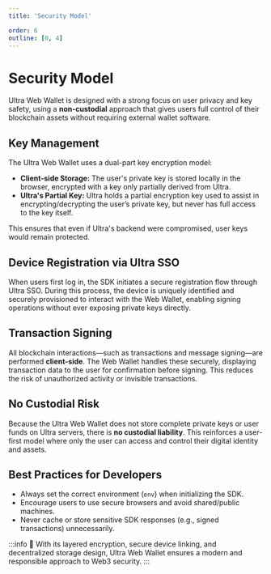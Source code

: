 ```yaml
---
title: 'Security Model'

order: 6
outline: [0, 4]
---
```


# Security Model

Ultra Web Wallet is designed with a strong focus on user privacy and key safety, using a **non-custodial** approach that gives users full control of their blockchain assets without requiring external wallet software.

## Key Management

The Ultra Web Wallet uses a dual-part key encryption model:

-   **Client-side Storage:** The user's private key is stored locally in the browser, encrypted with a key only partially derived from Ultra.
-   **Ultra's Partial Key:** Ultra holds a partial encryption key used to assist in encrypting/decrypting the user’s private key, but never has full access to the key itself.

This ensures that even if Ultra's backend were compromised, user keys would remain protected.

## Device Registration via Ultra SSO

When users first log in, the SDK initiates a secure registration flow through Ultra SSO. During this process, the device is uniquely identified and securely provisioned to interact with the Web Wallet, enabling signing operations without ever exposing private keys directly.

## Transaction Signing

All blockchain interactions—such as transactions and message signing—are performed **client-side**. The Web Wallet handles these securely, displaying transaction data to the user for confirmation before signing. This reduces the risk of unauthorized activity or invisible transactions.

## No Custodial Risk

Because the Ultra Web Wallet does not store complete private keys or user funds on Ultra servers, there is **no custodial liability**. This reinforces a user-first model where only the user can access and control their digital identity and assets.

## Best Practices for Developers

-   Always set the correct environment (`env`) when initializing the SDK.
-   Encourage users to use secure browsers and avoid shared/public machines.
-   Never cache or store sensitive SDK responses (e.g., signed transactions) unnecessarily.

:::info
🔐 With its layered encryption, secure device linking, and decentralized storage design, Ultra Web Wallet ensures a modern and responsible approach to Web3 security.
:::
